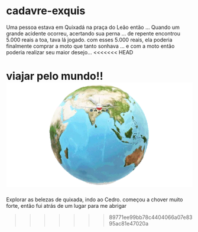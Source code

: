 # cadavre-exquis
Uma pessoa estava em Quixadá na praça do Leão então ...
Quando um grande acidente ocorreu, acertando sua perna ...
de repente encontrou 5.000 reais a toa, tava lá jogado.
com esses 5.000 reais, ela poderia finalmente comprar a moto que tanto sonhava ...
e com a moto então poderia realizar seu maior desejo...
<<<<<<< HEAD

viajar pelo mundo!!
![alt text](02-38-04-740_512.webp)
=======
Explorar as belezas de quixada, indo ao Cedro.
começou a chover muito forte, então fui atrás de um lugar para me abrigar
>>>>>>> 89771ee99bb78c4404066a07e8395ac81e47020a
